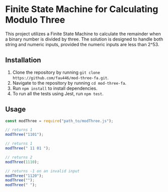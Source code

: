 # Finite State Machine for Calculating Modulo Three

This project utilizes a Finite State Machine to calculate the remainder when a binary number is divided by three. The solution is designed to handle both string and numeric inputs, provided the numeric inputs are less than 2^53.

## Installation

1. Clone the repository by running `git clone https://github.com/fau446/mod-three-fa.git`.
2. Navigate to the repository by running `cd mod-three-fa`.
3. Run `npm install` to install dependencies.
4. To run all the tests using Jest, run `npm test`.

## Usage

```javascript
const modThree = require("path_to/modThree.js");

// returns 1
modThree("1101");

// returns 1
modThree(" 11 01 ");

// returns 2
modThree(1110);

// returns -1 on an invalid input
modThree("1120");
modThree("");
modThree(" ");
```
